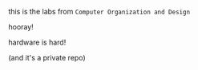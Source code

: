 this is the labs from ``Computer Organization and Design``

hooray!

hardware is hard!

(and it's a private repo)